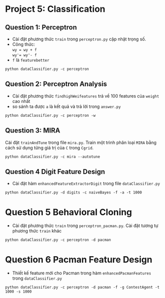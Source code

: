 # Project 5: Classification
## Question 1: Perceptron
- Cài đặt phương thức `train` trong `perceptron.py` cập nhật trọng số.
- Công thức:</br>
    `wy = wy + f`</br>
    `wy'= wy'- f`</br>
- `f` là `featurebetter`
```
python dataClassifier.py -c perceptron 
```
## Question 2: Perceptron Analysis
- Cài đặt phương thức `findhighWeifeatures` trả về 100 features của `weight` cao nhất
- so sánh ta được `a` là kết quả và trả lời trong `answer.py`
```
python dataClassifier.py -c perceptron -w  
```
## Question 3: MIRA 
Cài đặt `trainAndTune` trong file `mira.py`. Train một trình phân loại `MIRA` bằng cách sử dụng từng giá trị của `C` trong `Cgrid`.
```
python dataClassifier.py -c mira --autotune 
```
## Question 4 Digit Feature Design
- Cài đặt hàm `enhancedFeatureExtractorDigit` trong file `dataClassifier.py`
```
python dataClassifier.py -d digits -c naiveBayes -f -a -t 1000  
```
# Question 5 Behavioral Cloning
- Cài đặt phương thức `train` trong `perceptron_pacman.py`. Cài đặt tương tự phương thức `train` khác
```
python dataClassifier.py -c perceptron -d pacman

```
# Question 6 Pacman Feature Design
- Thiết kế feature mới cho Pacman trong hàm `enhancedPacmanFeatures` trong `dataClassifier.py`
```
python dataClassifier.py -c perceptron -d pacman -f -g ContestAgent -t 1000 -s 1000
```